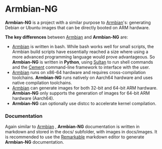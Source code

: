 # Armbian-NG
**Armbian-NG** is a project with a similar purpose to [Armbian](https://www.armbian.com/)'s: generating Debian or Ubuntu images that can be directly booted on ARM hardware.

**The key differences** between [Armbian](https://www.armbian.com/) and **Armbian-NG** are:

- [Armbian](https://www.armbian.com/) is written in bash. While bash works well for small scripts, the Armbian build scripts have essentially reached a size where using a more advanced programming language would prove advantageous. So **Armbian-NG** is written in **Python**, using [Sultan](https://sultan.readthedocs.io/en/latest/) to run shell commands and the [Cement](https://builtoncement.com/) command-line framework to interface with the user.
- [Armbian](https://www.armbian.com/) runs on x86-64 hardware and requires cross-compilation toolchains. **Armbian-NG** runs natively on Aarch64 hardware and uses native compilation toolchains.
- [Armbian](https://www.armbian.com/) can generate images for both 32-bit and 64-bit ARM hardware. **Armbian-NG** only supports the generation of images for 64-bit ARM hardware (Aarch64).
- **Armbian-NG** can optionally use distcc to accelerate kernel compilation.

### Documentation

Again similar to [Armbian](https://www.armbian.com/) , **Armbian-NG** documentation is written in markdown and stored in the docs/ subfolder, with images in docs/images. It is recommended to use the [Remarkable](https://remarkableapp.github.io/linux/download.html) markdown editor to generate **Armbian-NG** documentation.